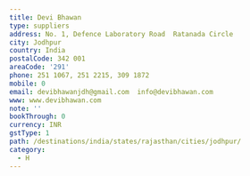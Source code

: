 ```yaml
---
title: Devi Bhawan
type: suppliers
address: No. 1, Defence Laboratory Road  Ratanada Circle
city: Jodhpur
country: India
postalCode: 342 001
areaCode: '291'
phone: 251 1067, 251 2215, 309 1872
mobile: 0
email: devibhawanjdh@gmail.com  info@devibhawan.com
www: www.devibhawan.com
note: ''
bookThrough: 0
currency: INR
gstType: 1
path: /destinations/india/states/rajasthan/cities/jodhpur/
category:
  - H
---
```


